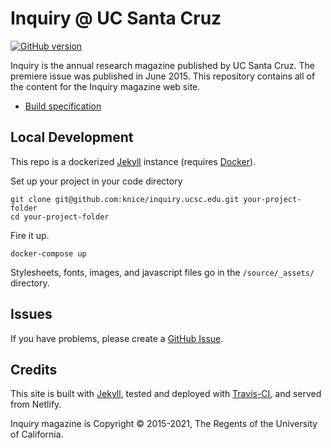 # Inquiry @ UC Santa Cruz

[![GitHub version](https://badge.fury.io/gh/ucsc%2Fsite-inquiry.svg)](https://badge.fury.io/gh/ucsc%2Fsite-inquiry)

Inquiry is the annual research magazine published by UC Santa Cruz. The premiere issue was published in June 2015. This repository contains all of the content for the Inquiry magazine web site.

- [Build specification](https://github.com/knice/inquiry.ucsc.edu/wiki)

## Local Development

This repo is a dockerized [Jekyll](https://jekyllrb.com/) instance (requires [Docker](https://www.docker.com/)).

Set up your project in your code directory

```shell
git clone git@github.com:knice/inquiry.ucsc.edu.git your-project-folder
cd your-project-folder
```

Fire it up.

```shell
docker-compose up
```

Stylesheets, fonts, images, and javascript files go in the `/source/_assets/` directory.

## Issues

If you have problems, please create a
[GitHub Issue](https://github.com/knice/inquiry.ucsc.edu/issues).

## Credits

This site is built with [Jekyll](http://jekyllrb.com/), tested and deployed with [Travis-CI](http://travis-ci.org/), and served from Netlify.

Inquiry magazine is Copyright &copy; 2015-2021, The Regents of the University of California.
